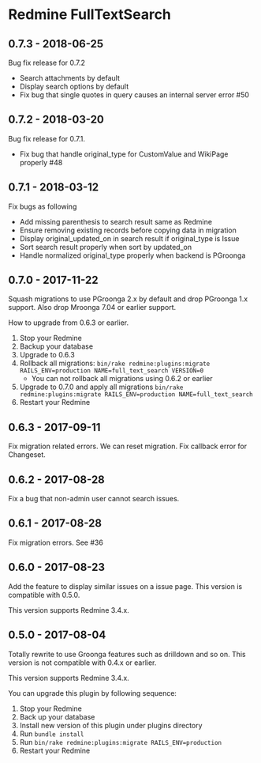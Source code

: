 # Redmine FullTextSearch

## 0.7.3 - 2018-06-25

Bug fix release for 0.7.2

* Search attachments by default
* Display search options by default
* Fix bug that single quotes in query causes an internal server error #50

## 0.7.2 - 2018-03-20

Bug fix release for 0.7.1.

* Fix bug that handle original_type for CustomValue and WikiPage properly #48

## 0.7.1 - 2018-03-12

Fix bugs as following

* Add missing parenthesis to search result same as Redmine
* Ensure removing existing records before copying data in migration
* Display original_updated_on in search result if original_type is Issue
* Sort search result properly when sort by updated_on
* Handle normalized original_type properly when backend is PGroonga

## 0.7.0 - 2017-11-22

Squash migrations to use PGroonga 2.x by default and drop PGroonga 1.x support.
Also drop Mroonga 7.04 or earlier support.

How to upgrade from 0.6.3 or earlier.

1. Stop your Redmine
1. Backup your database
1. Upgrade to 0.6.3
1. Rollback all migrations: `bin/rake redmine:plugins:migrate RAILS_ENV=production NAME=full_text_search VERSION=0`
   * You can not rollback all migrations using 0.6.2 or earlier
1. Upgrade to 0.7.0 and apply all migrations `bin/rake redmine:plugins:migrate RAILS_ENV=production NAME=full_text_search`
1. Restart your Redmine

## 0.6.3 - 2017-09-11

Fix migration related errors. We can reset migration.
Fix callback error for Changeset.

## 0.6.2 - 2017-08-28

Fix a bug that non-admin user cannot search issues.

## 0.6.1 - 2017-08-28

Fix migration errors. See #36

## 0.6.0 - 2017-08-23

Add the feature to display similar issues on a issue page.
This version is compatible with 0.5.0.

This version supports Redmine 3.4.x.

## 0.5.0 - 2017-08-04

Totally rewrite to use Groonga features such as drilldown and so on.
This version is not compatible with 0.4.x or earlier.

This version supports Redmine 3.4.x.

You can upgrade this plugin by following sequence:

1. Stop your Redmine
1. Back up your database
1. Install new version of this plugin under plugins directory
1. Run `bundle install`
1. Run `bin/rake redmine:plugins:migrate RAILS_ENV=production`
1. Restart your Redmine

